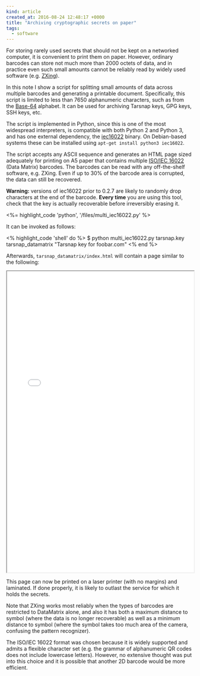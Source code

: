 ```yaml
---
kind: article
created_at: 2016-08-24 12:48:17 +0000
title: "Archiving cryptographic secrets on paper"
tags:
  - software
---
```


For storing rarely used secrets that should not be kept on a networked computer, it is convenient
to print them on paper. However, ordinary barcodes can store not much more than 2000 octets
of data, and in practice even such small amounts cannot be reliably read by widely used software
(e.g. [ZXing](https://github.com/zxing/zxing)).

In this note I show a script for splitting small amounts of data across multiple barcodes
and generating a printable document. Specifically, this script is limited to less than
7650 alphanumeric characters, such as from the [Base-64][rfc4648] alphabet. It can be used
for archiving Tarsnap keys, GPG keys, SSH keys, etc.

The script is implemented in Python, since this is one of the most widespread interpreters,
is compatible with both Python 2 and Python 3, and has one external dependency, the
[iec16022][] binary. On Debian-based systems these can be installed using
`apt-get install python3 iec16022`.

The script accepts any ASCII sequence and generates an HTML page sized adequately for printing
on A5 paper that contains multiple [ISO/IEC 16022][iso16022] (Data Matrix) barcodes.
The barcodes can be read with any off-the-shelf software, e.g. ZXing. Even if up to 30%
of the barcode area is corrupted, the data can still be recovered.

[iso16022]: http://www.iso.org/iso/catalogue_detail.htm?csnumber=44230

**Warning:** versions of iec16022 prior to 0.2.7 are likely to randomly drop characters
at the end of the barcode. **Every time** you are using this tool, check that the key is
actually recoverable before irreversibly erasing it.

[rfc4648]: https://tools.ietf.org/html/rfc4648
[iec16022]: https://github.com/rdoeffinger/iec16022

<%= highlight_code 'python', '/files/multi_iec16022.py' %>

It can be invoked as follows:

<% highlight_code 'shell' do %>
$ python multi_iec16022.py tarsnap.key tarsnap_datamatrix "Tarsnap key for foobar.com"
<% end %>

Afterwards, `tarsnap_datamatrix/index.html` will contain a page similar to the following:

<iframe src="/files/tarsnap-datamatrix-example/index.html"
        style="width: 100%; max-width: 148mm; height: 215mm;">
</iframe>

This page can now be printed on a laser printer (with no margins) and laminated.
If done properly, it is likely to outlast the service for which it holds the secrets.

Note that ZXing works most reliably when the types of barcodes are restricted to DataMatrix alone,
and also it has both a maximum distance to symbol (where the data is no longer recoverable)
as well as a minimum distance to symbol (where the symbol takes too much area of the camera,
confusing the pattern recognizer).

The ISO/IEC 16022 format was chosen because it is widely supported and admits a flexible
character set (e.g. the grammar of alphanumeric QR codes does not include lowercase letters).
However, no extensive thought was put into this choice and it is possible that another 2D barcode
would be more efficient.
